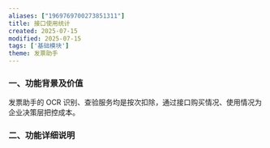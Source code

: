 ```yaml
---
aliases: ["1969769700273851311"]
title: 接口使用统计
created: 2025-07-15
modified: 2025-07-15
tags: ['基础模块']
theme: 发票助手
---
```


### 一、功能背景及价值

发票助手的 OCR 识别、查验服务均是按次扣除，通过接口购买情况、使用情况为企业决策层把控成本。

### 二、功能详细说明